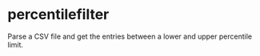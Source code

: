 # percentilefilter
Parse a CSV file and get the entries between a lower and upper percentile limit. 
